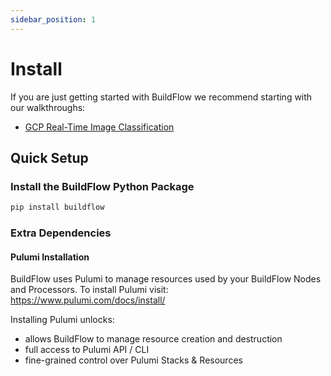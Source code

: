 ```yaml
---
sidebar_position: 1
---
```


# Install

If you are just getting started with BuildFlow we recommend starting with our walkthroughs:
- [GCP Real-Time Image Classification](./walkthroughs/realtime-image-classification)

## Quick Setup

### Install the BuildFlow Python Package

```bash
pip install buildflow
```

### Extra Dependencies

#### Pulumi Installation

BuildFlow uses Pulumi to manage resources used by your BuildFlow Nodes and Processors. To install Pulumi visit: https://www.pulumi.com/docs/install/

Installing Pulumi unlocks:
- allows BuildFlow to manage resource creation and destruction
- full access to Pulumi API / CLI
- fine-grained control over Pulumi Stacks & Resources
